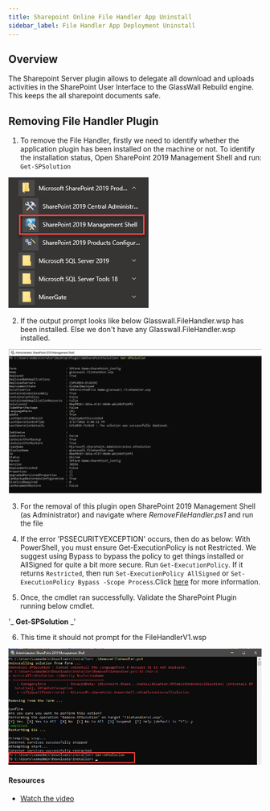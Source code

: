 ```yaml
---
title: Sharepoint Online File Handler App Uninstall
sidebar_label: File Handler App Deployment Uninstall
---
```


## Overview

The Sharepoint Server plugin allows to delegate all download and uploads activities in the SharePoint User Interface to the GlassWall Rebuild engine. This keeps the all sharepoint documents safe.


## Removing File Handler Plugin

1. To remove the File Handler, firstly we need to identify whether the application plugin has been installed on the machine or not. To identify the installation status, Open SharePoint 2019 Management Shell and run: `Get-SPSolution`

![](../../../../static/img/docs/websites/sharepoint/server/image029.png)

2. If the output prompt looks like below Glasswall.FileHandler.wsp has been installed. Else we don't have any Glasswall.FileHandler.wsp installed.

![](../../../../static/img/docs/websites/sharepoint/server/get-spsolution.png)

3. For the removal of this plugin open SharePoint 2019 Management Shell (as Administrator) and navigate where *RemoveFileHandler.ps1* and run the file


4. If the error 'PSSECURITYEXCEPTION' occurs, then do as below:
With PowerShell, you must ensure Get-ExecutionPolicy is not Restricted. We suggest using Bypass to bypass the policy to get things installed or AllSigned for quite a bit more secure.
Run `Get-ExecutionPolicy`. If it returns `Restricted`, then run `Set-ExecutionPolicy AllSigned` or `Set-ExecutionPolicy Bypass -Scope Process`.Click [here](https://go.microsoft.com/fwlink/?LinkID=135170) for more information.

5. Once, the cmdlet ran successfully. Validate the SharePoint Plugin running below cmdlet.

'_ **Get-SPSolution** _'

6. This time it should not prompt for the FileHandlerV1.wsp

![](../../../../static/img/docs/websites/sharepoint/server/image033.png)


#### Resources
- [Watch the video](../../../../static/video/docs/websites/sharepoint/server/SharePoint-Server-Installation.mp4)
